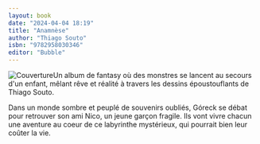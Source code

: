 ```yaml
---
layout: book
date: "2024-04-04 18:19"
title: "Anamnèse"
author: "Thiago Souto"
isbn: "9782958030346"
editor: "Bubble"
---
```

![Couverture](/img/9782958030346.jpeg)Un album de fantasy où des monstres se lancent au secours d'un enfant, mêlant rêve et réalité à travers les dessins époustouflants de Thiago Souto.

Dans un monde sombre et peuplé de souvenirs oubliés, Góreck se débat pour retrouver son ami Nico, un jeune garçon fragile. Ils vont vivre chacun une aventure au coeur de ce labyrinthe mystérieux, qui pourrait bien leur coûter la vie.